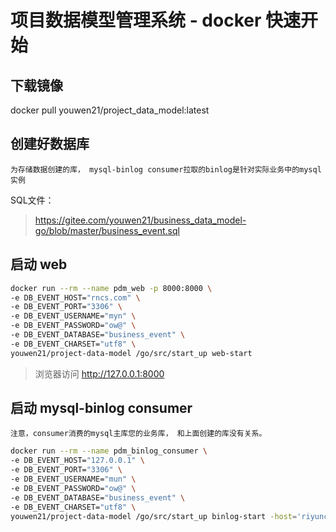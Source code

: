 # 项目数据模型管理系统 - docker 快速开始

## 下载镜像

docker pull youwen21/project_data_model:latest

## 创建好数据库
`为存储数据创建的库， mysql-binlog consumer拉取的binlog是针对实际业务中的mysql实例`

SQL文件：
> https://gitee.com/youwen21/business_data_model-go/blob/master/business_event.sql

## 启动 web
```bash
docker run --rm --name pdm_web -p 8000:8000 \
-e DB_EVENT_HOST="rncs.com" \
-e DB_EVENT_PORT="3306" \
-e DB_EVENT_USERNAME="myn" \
-e DB_EVENT_PASSWORD="ow@" \
-e DB_EVENT_DATABASE="business_event" \
-e DB_EVENT_CHARSET="utf8" \
youwen21/project-data-model /go/src/start_up web-start
```

> 浏览器访问 http://127.0.0.1:8000 

## 启动 mysql-binlog consumer
`注意，consumer消费的mysql主库您的业务库， 和上面创建的库没有关系。`

```bash
docker run --rm --name pdm_binlog_consumer \
-e DB_EVENT_HOST="127.0.0.1" \
-e DB_EVENT_PORT="3306" \
-e DB_EVENT_USERNAME="mun" \
-e DB_EVENT_PASSWORD="ow@" \
-e DB_EVENT_DATABASE="business_event" \
-e DB_EVENT_CHARSET="utf8" \
youwen21/project-data-model /go/src/start_up binlog-start -host='riyuncs.com' -username='mun' -password='ow@@'

```
